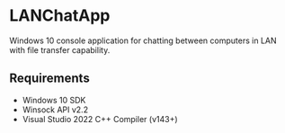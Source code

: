 # LANChatApp
Windows 10 console application for chatting between computers in LAN with file transfer capability.

## Requirements
* Windows 10 SDK
* Winsock API v2.2
* Visual Studio 2022 C++ Compiler (v143+)
